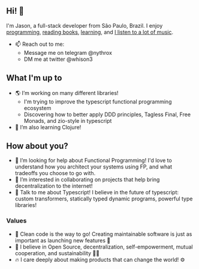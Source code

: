 ## Hi! 👋
I'm Jason, a full-stack developer from São Paulo, Brazil. I enjoy <a href="https://github.com/nythrox">programming</a>, <a href="https://drive.google.com/drive/folders/1MNQ6v_8-qVsyyYW5eCZ0OwwUiG4TykOO?usp=sharing">reading books</a>, <a href="https://github.com/nythrox/obsidian-json-vault">learning</a>, and <a href="https://open.spotify.com/user/2d031aiwe8e8x2ssbmgdycd2u">I listen to a lot of music</a>.
- 📫 Reach out to me:  
   - Message me on telegram @nythrox
   - DM me at twitter @whison3

## What I'm up to
- 🌎 I’m working on many different libraries! 
   - I'm trying to improve the typescript functional programming ecosystem 
   - Discovering how to better apply DDD principles, Tagless Final, Free Monads, and zio-style in typescript
- 🌱 I’m also learning Clojure!

## How about you?
- 🤔 I’m looking for help about Functional Programming! I'd love to understand how you architect your systems using FP, and what tradeoffs you choose to go with.
- 👯 I’m interested in collaborating on projects that help bring decentralization to the internet!
- 💬 Talk to me about Typescript! I believe in the future of typescript: custom transformers, statically typed dynamic programs, powerful type libraries!

### Values
- 🌊 Clean code is the way to go! Creating maintainable software is just as important as launching new features 🚢
- 🏴 I believe in Open Source, decentralization, self-empowerment, mutual cooperation, and sustainability 🏳️‍🌈
- ️‍🔥 I care deeply about making products that can change the world! ⚙️️‍
